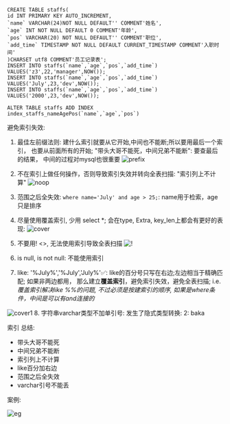 ```roomsql
CREATE TABLE staffs(
id INT PRIMARY KEY AUTO_INCREMENT,
`name` VARCHAR(24)NOT NULL DEFAULT'' COMMENT'姓名',
`age` INT NOT NULL DEFAULT 0 COMMENT'年龄',
`pos` VARCHAR(20) NOT NULL DEFAULT'' COMMENT'职位',
`add_time` TIMESTAMP NOT NULL DEFAULT CURRENT_TIMESTAMP COMMENT'入职时间'
)CHARSET utf8 COMMENT'员工记录表';
INSERT INTO staffs(`name`,`age`,`pos`,`add_time`) VALUES('z3',22,'manager',NOW());
INSERT INTO staffs(`name`,`age`,`pos`,`add_time`) VALUES('July',23,'dev',NOW());
INSERT INTO staffs(`name`,`age`,`pos`,`add_time`) VALUES('2000',23,'dev',NOW());

ALTER TABLE staffs ADD INDEX index_staffs_nameAgePos(`name`,`age`,`pos`)
```

避免索引失效: 

1. 最佳左前缀法则: 建什么索引就要从它开始,中间也不能断;所以要用最后一个索引，
也要从前面所有的开始; "带头大哥不能死，中间兄弟不能断": 要查最后的结果，
中间的过程对mysql也很重要
![prefix](/Users/xialei/Desktop/prefix.png)
2. 不在索引上做任何操作，否则导致索引失效并转向全表扫描: "索引列上不计算"
![noop](/Users/xialei/Desktop/noop.png) 

3. 范围之后全失效: `where name='July' and age > 25;`: name用于检索，age只是排序

4. 尽量使用覆盖索引, 少用 select *; 会在type, Extra, key_len上都会有更好的表现: 
![cover](/Users/xialei/Desktop/cover.png)
5. 不要用! <>, 无法使用索引导致全表扫描
![!](/Users/xialei/Desktop/!.png)
6. is null, is not null: 不能使用索引
7. like: '%July%','%July','July%'✅: like的百分号只写在右边;左边相当于精确匹配; 如果非两边都用，
那么建立**覆盖索引**，避免索引失效，避免全表扫描; i.e. *覆盖索引解决like %%的问题, 不过必须是按建索引的顺序,
如果是where条件，中间是可以有and连接的*

![cover1](/Users/xialei/Desktop/cover1.png)
8. 字符串varchar类型不加单引号: 发生了隐式类型转换: 2: baka

索引 总结: 
- 带头大哥不能死
- 中间兄弟不能断
- 索引列上不计算
- like百分加右边
- 范围之后全失效
- varchar引号不能丢

案例: 

![eg](/Users/xialei/Desktop/e.g..png)
